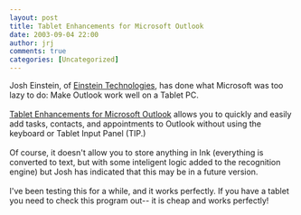 ```yaml
---
layout: post
title: Tablet Enhancements for Microsoft Outlook
date: 2003-09-04 22:00
author: jrj
comments: true
categories: [Uncategorized]
---
```

Josh Einstein, of <a href="http://www.einsteinware.com/" target="_blank">Einstein Technologies</a>, has done what Microsoft was too lazy to do: Make Outlook work well on a Tablet PC.
<br />
<br /><a href="http://www.einsteinware.com/EinsteinWare/TabletEnhancements/Default.aspx" target="_blank">Tablet Enhancements for Microsoft Outlook</a> allows you to quickly and easily add tasks, contacts, and appointments to Outlook without using the keyboard or Tablet Input Panel (TIP.)
<br />
<br />Of course, it doesn't allow you to store anything in Ink (everything is converted to text, but with some inteligent logic added to the recognition engine) but Josh has indicated that this may be in a future version.
<br />
<br />I've been testing this for a while, and it works perfectly. If you have a tablet you need to check this program out-- it is cheap and works perfectly!
